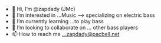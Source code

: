 - 👋 Hi, I’m @zapdady (JMc)
- 👀 I’m interested in ...Music --> specializing on electric bass
- 🌱 I’m currently learning ...to play bass
- 💞️ I’m looking to collaborate on ... other bass players
- 📫 How to reach me ...zapdady@pacbell.net

<!---
zapdady/zapdady is a ✨ special ✨ repository because its `README.md` (this file) appears on your GitHub profile.
You can click the Preview link to take a look at your changes.
--->
